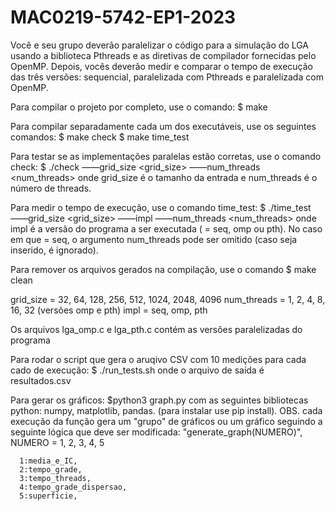 # MAC0219-5742-EP1-2023

Você e seu grupo deverão paralelizar o código para a simulação do LGA usando a
biblioteca Pthreads e as diretivas de compilador fornecidas pelo OpenMP. Depois, vocês
deverão medir e comparar o tempo de execução das três versões: sequencial,
paralelizada com Pthreads e paralelizada com OpenMP.

Para compilar o projeto por completo, use o comando:
      $ make
      
Para compilar separadamente cada um dos executáveis, use os seguintes comandos:
      $ make check
      $ make time_test
      
Para testar se as implementações paralelas estão corretas, use o comando check:
      $ ./check ——grid_size <grid_size> ——num_threads <num_threads>
onde grid_size é o tamanho da entrada e num_threads é o número de threads.

Para medir o tempo de execução, use o comando time_test:
      $ ./time_test ——grid_size <grid_size> ——impl <impl> ——num_threads <num_threads>
onde impl é a versão do programa a ser executada (<impl> = seq, omp ou pth). No caso em que <impl> = seq, o argumento num_threads pode ser omitido (caso seja inserido, é ignorado).

Para remover os arquivos gerados na compilação, use o comando
      $ make clean

grid_size = 32, 64, 128, 256, 512, 1024, 2048, 4096
num_threads = 1, 2, 4, 8, 16, 32 (versões omp e pth)
impl = seq, omp, pth

Os arquivos lga_omp.c e lga_pth.c contém as versões paralelizadas do programa

Para rodar o script que gera o aruqivo CSV com 10 medições para cada cado de execução:
      $ ./run_tests.sh
onde o arquivo de saída é resultados.csv

Para gerar os gráficos:
      $python3 graph.py
com  as seguintes bibliotecas python: numpy, matplotlib, pandas. (para instalar use pip install). 
OBS. cada execução da função gera um "grupo" de gráficos ou um gráfico seguindo a seguinte lógica que deve ser modificada: "generate_graph(NUMERO)", NUMERO = 1, 2, 3, 4, 5

      1:media_e_IC,
      2:tempo_grade,
      3:tempo_threads,
      4:tempo_grade_dispersao,  
      5:superficie,




